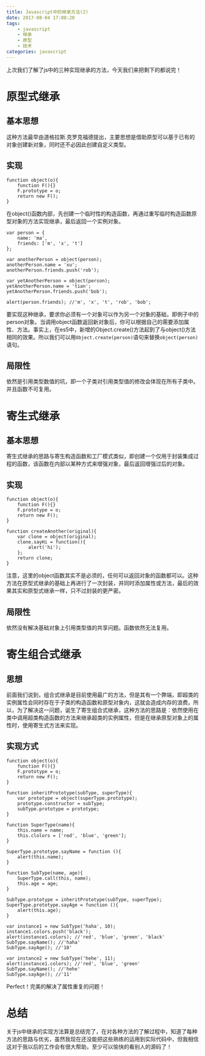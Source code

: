 ```yaml
---
title: Javascript中的继承方法(2)
date: 2017-08-04 17:08:20
tags:
	- javascript
	- 继承
	- 原型
	- 技术
categories: javascript
---
```


上次我们了解了js中的三种实现继承的方法，今天我们来把剩下的都说完！

<!-- more -->

# 原型式继承

## 基本思想

这种方法最早由道格拉斯.克罗克福德提出，主要思想是借助原型可以基于已有的对象创建新对象，同时还不必因此创建自定义类型。

## 实现

```
function object(o){
	function F(){}
	F.prototype = o;
	return new F();
}
```

在object()函数内部，先创建一个临时性的构造函数，再通过重写临时构造函数原型对象的方法实现继承，最后返回一个实例对象。

```
var person = {
	name: 'ma',
	friends: ['m', 'x', 't']
};

var anotherPerson = object(person);
anotherPerson.name = 'xu';
anotherPerson.friends.push('rob');

var yetAnotherPerson = object(person);
yetAnotherPerson.name = 'tian';
yetAnotherPerson.friends.push('bob');

alert(person.friends); //'m', 'x', 't', 'rob', 'bob';

```

要实现这种继承，要求你必须有一个对象可以作为另一个对象的基础，即例子中的person对象。当调用object函数返回新对象后，你可以根据自己的需要添加属性、方法。事实上，在es5中，新增的Object.create()方法起到了与object()方法相同的效果。所以我们可以用`Object.create(person)`语句来替换`object(person)`语句。

## 局限性

依然是引用类型数值的坑，即一个子类对引用类型值的修改会体现在所有子类中。并且函数不可复用。

# 寄生式继承

## 基本思想

寄生式继承的思路与寄生构造函数和工厂模式类似，即创建一个仅用于封装集成过程的函数，该函数在内部以某种方式来增强对象，最后返回增强过后的对象。

## 实现

```
function object(o){
	function F(){}
	F.prototype = o;
	return new F();
}

function createAnother(original){
	var clone = object(original);
	clone.sayHi = function(){
		alert('hi');
	};
	return clone;
}
```

注意，这里的object函数其实不是必须的，任何可以返回对象的函数都可以。这种方法在原型式继承的基础上再进行了一次封装，并同时添加属性或方法，最后的效果其实和原型式继承一样，只不过封装的更严密。

## 局限性

依然没有解决基础对象上引用类型值的共享问题。函数依然无法复用。

# 寄生组合式继承

## 思想

前面我们说到，组合式继承是目前使用最广的方法，但是其有一个弊端，即超类的实例属性会同时存在于子类的构造函数和原型对象内，这就会造成内存的浪费。所以，为了解决这一问题，诞生了寄生组合式继承，这种方法的思路是：依然使用在类中调用超类构造函数的方法来继承超类的实例属性，但是在继承原型对象上的属性时，使用寄生式方法来实现。

## 实现方式

```
function object(o){
	function F(){}
	F.prototype = o;
	return new F();
}

function inheritPrototype(subType, superType){
	var prototype = object(superType.prototype);
	prototype.constructor = subType;
	subType.prototype = prototype;
}

function SuperType(name){
	this.name = name;
	this.clolors = ['red', 'blue', 'green'];
}

SuperType.prototype.sayName = function (){
	alert(this.name);
}

function SubType(name, age){
	SuperType.call(this, name);
	this.age = age;
}

SubType.prototype = inheritPrototype(subType, superType);
SuperType.prototype.sayAge = function (){
	alert(this.age);
}

var instance1 = new SubType('haha', 10);
instance1.colors.push('black');
alert(instance1.colors); //'red', 'blue', 'green', 'black'
SubType.sayName(); //'haha'
SubType.sayAge(); //'10'

var instance2 = new SubType('hehe', 11);
alert(instance1.colors); //'red', 'blue', 'green'
SubType.sayName(); //'hehe'
SubType.sayAge(); //'11'
```

Perfect！完美的解决了属性重复的问题！

# 总结

关于js中继承的实现方法算是总结完了，在对各种方法的了解过程中，知道了每种方法的思路与优劣，虽然我现在还没能把这些熟练的运用到实际代码中，但我相信这对于我以后的工作会有很大帮助，至少可以愉快的看别人的源码了！

